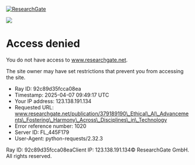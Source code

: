 [![ResearchGate](data:image/png;base64...)](https://www.researchgate.net)

![](data:image/png;base64...)
# Access denied

You do not have access to www.researchgate.net.

The site owner may have set restrictions that prevent you from accessing the site.

* Ray ID: 92c89d35fcca08ea
* Timestamp: 2025-04-07 09:49:17 UTC
* Your IP address: 123.138.191.134
* Requested URL: www.researchgate.net/publication/379189190\_Ethical\_AI\_Advancements\_Fostering\_Harmony\_Across\_Disciplines\_in\_Technology
* Error reference number: 1020
* Server ID: FL\_445F179
* User-Agent: python-requests/2.32.3

Ray ID: 92c89d35fcca08eaClient IP: 123.138.191.134©  ResearchGate GmbH. All rights reserved.